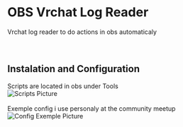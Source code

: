 # OBS Vrchat Log Reader<br/>
Vrchat log reader to do actions in obs automaticaly<br/>
<br/>
<br/>
## Instalation and Configuration<br/>
Scripts are located in obs under Tools<br/>
![Scripts Picture](https://github.com/nosjo/obs-vrchat-log-reader/assets/1345887/88b2d385-14af-467b-a700-f5690d0c6628)
<br/>
<br/>
Exemple config i use personaly at the community meetup<br/>
![Config Exemple Picture](https://github.com/nosjo/obs-vrchat-log-reader/assets/1345887/0145ce43-6698-4a14-ab44-4e031ccac0ee)
<br/>
